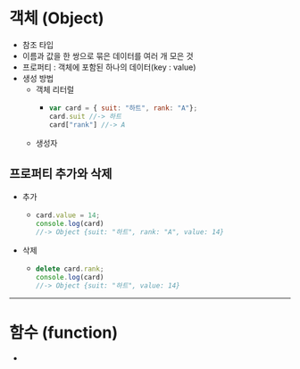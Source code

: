 # 객체 (Object)
* 참조 타입
* 이름과 값을 한 쌍으로 묶은 데이터를 여러 개 모은 것
* 프로퍼티 : 객체에 포함된 하나의 데이터(key : value)
* 생성 방법
  * 객체 리터럴   
    *  ```javascript
       var card = { suit: "하트", rank: "A"};
       card.suit //-> 하트
       card["rank"] //-> A
  * 생성자

## 프로퍼티 추가와 삭제
* 추가
  * ```javascript
    card.value = 14;
    console.log(card) 
    //-> Object {suit: "하트", rank: "A", value: 14}
* 삭제
  * ```javascript
    delete card.rank;
    console.log(card) 
    //-> Object {suit: "하트", value: 14}
--------
# 함수 (function)
* 
